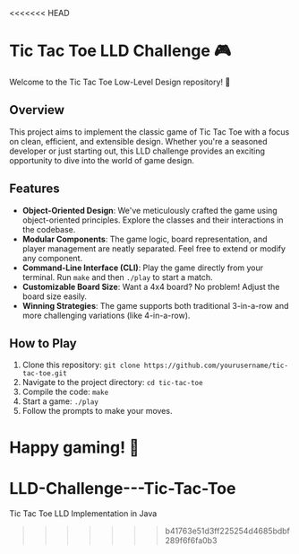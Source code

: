 <<<<<<< HEAD
# Tic Tac Toe LLD Challenge 🎮

Welcome to the Tic Tac Toe Low-Level Design repository! 🌟

## Overview
This project aims to implement the classic game of Tic Tac Toe with a focus on clean, efficient, and extensible design. Whether you're a seasoned developer or just starting out, this LLD challenge provides an exciting opportunity to dive into the world of game design.

## Features
- **Object-Oriented Design**: We've meticulously crafted the game using object-oriented principles. Explore the classes and their interactions in the codebase.
- **Modular Components**: The game logic, board representation, and player management are neatly separated. Feel free to extend or modify any component.
- **Command-Line Interface (CLI)**: Play the game directly from your terminal. Run `make` and then `./play` to start a match.
- **Customizable Board Size**: Want a 4x4 board? No problem! Adjust the board size easily.
- **Winning Strategies**: The game supports both traditional 3-in-a-row and more challenging variations (like 4-in-a-row).

## How to Play
1. Clone this repository: `git clone https://github.com/yourusername/tic-tac-toe.git`
2. Navigate to the project directory: `cd tic-tac-toe`
3. Compile the code: `make`
4. Start a game: `./play`
5. Follow the prompts to make your moves.

Happy gaming! 🎉
=======
# LLD-Challenge---Tic-Tac-Toe
Tic Tac Toe LLD Implementation in Java
>>>>>>> b41763e51d3ff225254d4685bdbf289f6f6fa0b3
